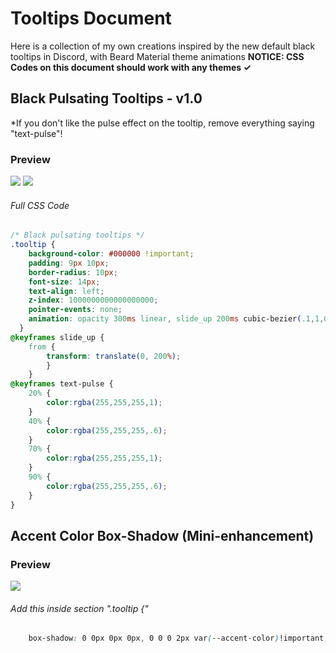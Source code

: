 # Tooltips Document
Here is a collection of my own creations inspired by the new default black tooltips in Discord, with Beard Material theme animations
**__NOTICE: CSS Codes on this document should work with any themes ✓__**


## Black Pulsating Tooltips - v1.0
*If you don't like the pulse effect on the tooltip, remove everything saying "text-pulse"!

### Preview
![](https://vgy.me/666ivb.gif) ![](https://vgy.me/htnABi.gif)
###### Full CSS Code
```css
/* Black pulsating tooltips */
.tooltip {
    background-color: #000000 !important;
    padding: 9px 10px;
    border-radius: 10px;
    font-size: 14px;
    text-align: left;
    z-index: 1000000000000000000;
    pointer-events: none;
    animation: opacity 300ms linear, slide_up 200ms cubic-bezier(.1,1,0,1), text-pulse 2s ease infinite;
  }
@keyframes slide_up {
    from {
        transform: translate(0, 200%);
        }
    }
@keyframes text-pulse {
    20% {
        color:rgba(255,255,255,1);
    }
    40% {
        color:rgba(255,255,255,.6);
    }
    70% {
        color:rgba(255,255,255,1);
    }
    90% {
        color:rgba(255,255,255,.6);
    }
}
```
## Accent Color Box-Shadow (Mini-enhancement)
### Preview
![](https://vgy.me/1IrOKp.gif)
###### Add this inside section ".tooltip {"
```css
    box-shadow: 0 0px 0px 0px, 0 0 0 2px var(--accent-color)!important;
